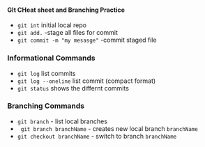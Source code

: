 #### GIt CHeat sheet and Branching Practice

* `git int` initial local repo
* `git add.` -stage all files for commit
*  `git commit -m "my mesasge"` -commit staged file

### Informational Commands
* `git log` list commits
* `git log --oneline` list commit (compact format)
* `git status` shows the differnt commits

### Branching Commands
* `git branch` - list local branches
* ` git branch branchName` - creates new local branch `branchName`
* `git checkout branchName` - switch to branch `branchName`

